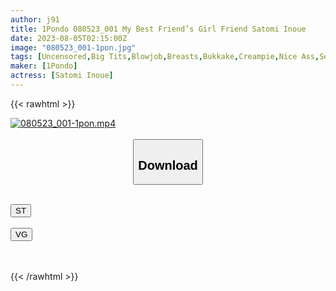 ```yaml
---
author: j91
title: 1Pondo 080523_001 My Best Friend’s Girl Friend Satomi Inoue
date: 2023-08-05T02:15:00Z
image: "080523_001-1pon.jpg"
tags: [Uncensored,Big Tits,Blowjob,Breasts,Bukkake,Creampie,Nice Ass,Sexy Legs,Slut,Titty Fuck ]
maker: [1Pondo]
actress: [Satomi Inoue]
---
```



{{< rawhtml >}}

<div class="video" data-videoid="V0DqKPYL7GcKJKm">
    <a href="javascript:;">
        <img src="https://my.j91.asia/posts/080523_001-1pon/080523_001-1pon.jpg" width="WIDTH" height="HEIGHT" alt="080523_001-1pon.mp4" loading="lazy">
    </a>
</div>

<script type="text/javascript" src="https://j91.asia/asset/on-demand-st.js"></script>

<br>
  <link rel="stylesheet" href="https://j91.asia/asset/bs5.css">
  
  <center>
  <button class="btn btn-primary" type="button" data-bs-toggle="collapse" data-bs-target=".multi-collapse" aria-expanded="false" aria-controls="multiCollapseExample1 multiCollapseExample2"><h2>Download</h2></button></center>
</p>
<div class="row">
  <div class="col">
    <div class="collapse multi-collapse" id="multiCollapseExample1">
      <div class="card card-body">
	      	      <br>
<div class="buttons">  
<a href="https://streamtape.to/v/V0DqKPYL7GcKJKm"><button class="btn-hover color-3"><i class="fa fa-download"></i> ST</button></a></div>
    </div>
  </div>
</div>
  <div class="col">
    <div class="collapse multi-collapse" id="multiCollapseExample2">
      <div class="card card-body">
	      <br>
<div class="buttons">
    <a href="https://vgembed.com/v/LQm9OXK6mME1lgB"><button class="btn-hover color-9"><i class="fa fa-download"></i> VG</button></a></div>
<br><br>
      </div>
    </div>
  </div>
</div>

{{< /rawhtml >}}